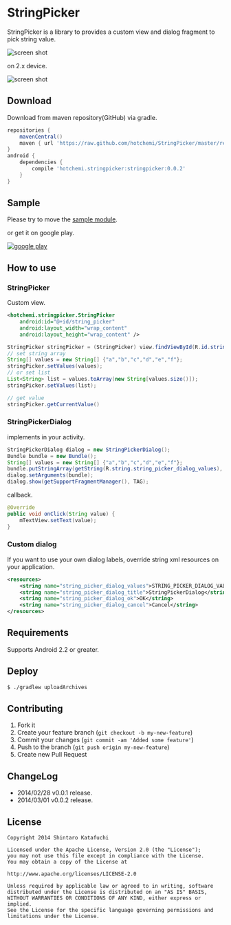 StringPicker
============

StringPicker is a library to provides a custom view and dialog fragment to pick string value.

![screen shot](http://gifzo.net/5dMGZEDfpZ.gif)

on 2.x device.

![screen shot](http://gifzo.net/eCnHCAoINu.gif)

## Download

Download from maven repository(GitHub) via gradle.

```groovy
repositories {
    mavenCentral()
    maven { url 'https://raw.github.com/hotchemi/StringPicker/master/repository/' }
}
android {
    dependencies {
        compile 'hotchemi.stringpicker:stringpicker:0.0.2'
    }
}
```

## Sample

Please try to move the [sample module](https://github.com/hotchemi/StringPicker/tree/master/sample/).

or get it on google play.

[![google play](https://dl.dropboxusercontent.com/u/54255753/blog/201402/en_generic_rgb_wo_60.png)](https://play.google.com/store/apps/details?id=hotchemi.stringpicker.sample)

## How to use

### StringPicker

Custom view.

```xml
<hotchemi.stringpicker.StringPicker
    android:id="@+id/string_picker"
    android:layout_width="wrap_content"
    android:layout_height="wrap_content" />
```

```java
StringPicker stringPicker = (StringPicker) view.findViewById(R.id.string_picker);
// set string array
String[] values = new String[] {"a","b","c","d","e","f"};
stringPicker.setValues(values);
// or set list
List<String> list = values.toArray(new String[values.size()]);
stringPicker.setValues(list);

// get value
stringPicker.getCurrentValue()
```

### StringPickerDialog

implements in your activity.

```java
StringPickerDialog dialog = new StringPickerDialog();
Bundle bundle = new Bundle();
String[] values = new String[] {"a","b","c","d","e","f"};
bundle.putStringArray(getString(R.string.string_picker_dialog_values), values);
dialog.setArguments(bundle);
dialog.show(getSupportFragmentManager(), TAG);
```

callback.

```java
@Override
public void onClick(String value) {
    mTextView.setText(value);
}
```

### Custom dialog

If you want to use your own dialog labels, override string xml resources on your application.

```xml
<resources>
    <string name="string_picker_dialog_values">STRING_PICKER_DIALOG_VALUES</string>
    <string name="string_picker_dialog_title">StringPickerDialog</string>
    <string name="string_picker_dialog_ok">OK</string>
    <string name="string_picker_dialog_cancel">Cancel</string>
</resources>
```

## Requirements

Supports Android 2.2 or greater.

## Deploy

```sh
$ ./gradlew uploadArchives
```

## Contributing

1. Fork it
2. Create your feature branch (`git checkout -b my-new-feature`)
3. Commit your changes (`git commit -am 'Added some feature'`)
4. Push to the branch (`git push origin my-new-feature`)
5. Create new Pull Request

## ChangeLog

- 2014/02/28 v0.0.1 release.
- 2014/03/01 v0.0.2 release.

## License

```
Copyright 2014 Shintaro Katafuchi

Licensed under the Apache License, Version 2.0 (the "License");
you may not use this file except in compliance with the License.
You may obtain a copy of the License at

http://www.apache.org/licenses/LICENSE-2.0

Unless required by applicable law or agreed to in writing, software
distributed under the License is distributed on an "AS IS" BASIS,
WITHOUT WARRANTIES OR CONDITIONS OF ANY KIND, either express or implied.
See the License for the specific language governing permissions and
limitations under the License.
```
